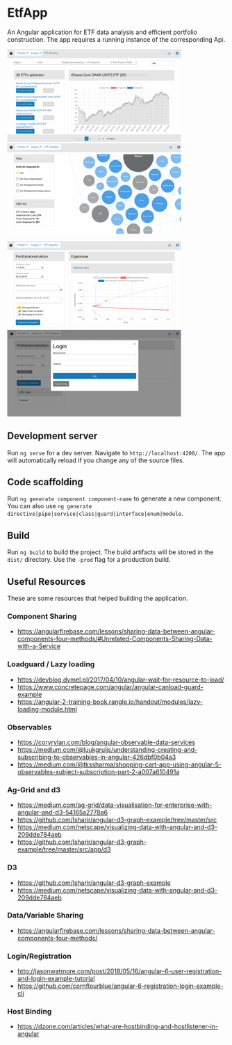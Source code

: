 # EtfApp
An Angular application for ETF data analysis and efficient portfolio construction.
The app requires a running instance of the corresponding Api. 

<p float="middle">
  <img src="img/2.png" width="400" />
  <img src="img/3.png" width="400" /> 
</p>

<p float="middle">
  <img src="img/4.png" width="400" />
  <img src="img/1.png" width="400" />
</p>


## Development server

Run `ng serve` for a dev server. Navigate to `http://localhost:4200/`. The app will automatically reload if you change any of the source files.

## Code scaffolding

Run `ng generate component component-name` to generate a new component. You can also use `ng generate directive|pipe|service|class|guard|interface|enum|module`.

## Build

Run `ng build` to build the project. The build artifacts will be stored in the `dist/` directory. Use the `-prod` flag for a production build.

## Useful Resources
These are some resources that helped building the application.
### Component Sharing
- https://angularfirebase.com/lessons/sharing-data-between-angular-components-four-methods/#Unrelated-Components-Sharing-Data-with-a-Service
### Loadguard / Lazy loading
- https://devblog.dymel.pl/2017/04/10/angular-wait-for-resource-to-load/
- https://www.concretepage.com/angular/angular-canload-guard-example
- https://angular-2-training-book.rangle.io/handout/modules/lazy-loading-module.html
### Observables
- https://coryrylan.com/blog/angular-observable-data-services
- https://medium.com/@luukgruijs/understanding-creating-and-subscribing-to-observables-in-angular-426dbf0b04a3
- https://medium.com/@tkssharma/shopping-cart-app-using-angular-5-observables-subject-subscription-part-2-a007a610491a
### Ag-Grid and d3
- https://medium.com/ag-grid/data-visualisation-for-enterprise-with-angular-and-d3-54165a2778a6
- https://github.com/lsharir/angular-d3-graph-example/tree/master/src
- https://medium.com/netscape/visualizing-data-with-angular-and-d3-209dde784aeb
- https://github.com/lsharir/angular-d3-graph-example/tree/master/src/app/d3

### D3
- https://github.com/lsharir/angular-d3-graph-example
- https://medium.com/netscape/visualizing-data-with-angular-and-d3-209dde784aeb

### Data/Variable Sharing
- https://angularfirebase.com/lessons/sharing-data-between-angular-components-four-methods/

### Login/Registration
- http://jasonwatmore.com/post/2018/05/16/angular-6-user-registration-and-login-example-tutorial
- https://github.com/cornflourblue/angular-6-registration-login-example-cli

### Host Binding
- https://dzone.com/articles/what-are-hostbinding-and-hostlistener-in-angular
